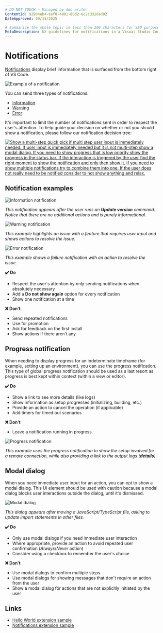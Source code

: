 ```yaml
---
# DO NOT TOUCH — Managed by doc writer
ContentId: 92904eb4-6ef0-4801-80d2-6c2c3326ad82
DateApproved: 09/11/2025

# Summarize the whole topic in less than 300 characters for SEO purpose
MetaDescription: UX guidelines for notifications in a Visual Studio Code extension.
---
```


# Notifications

[Notifications](/api/extension-capabilities/common-capabilities#display-notifications) display brief information that is surfaced from the bottom right of VS Code.

![Example of a notification](images/examples/notification.png)

You can send three types of notifications:

* [Information](/api/references/vscode-api#window.showInformationMessage)
* [Warning](/api/references/vscode-api#window.showWarningMessage)
* [Error](/api/references/vscode-api#window.showErrorMessage)

It's important to limit the number of notifications sent in order to respect the user's attention. To help guide your decision on whether or not you should show a notification, please follow our notification decision tree:

[![Show a multi-step quick pick if multi step user input is immediately needed. If user input is immediately needed but it is not multi-step show a modal dialog. If you need to show progress that is low priority show the progress in the status bar. If the interaction is triggered by the user find the right moment to show the notification and only then show it. If you need to show multiple notifications try to combine them into one. If the user does not really need to be notified consider to not show anything and relax.](images/examples/notification-decision-tree.png)](/assets/api/ux-guidelines/examples/notification-decision-tree.png)

## Notification examples

![Information notification](images/examples/notification-info.png)

*This notification appears after the user runs an **Update version** command. Notice that there are no additional actions and is purely informational.*

![Warning notification](images/examples/notification-warning.png)

*This example highlights an issue with a feature that requires user input and shows actions to resolve the issue.*

![Error notification](images/examples/notification-error.png)

*This example shows a failure notification with an action to resolve the issue.*

**✔️ Do**

* Respect the user's attention by only sending notifications when absolutely necessary
* Add a **Do not show again** option for every notification
* Show one notification at a time

**❌ Don't**

* Send repeated notifications
* Use for promotion
* Ask for feedback on the first install
* Show actions if there aren't any

## Progress notification

When needing to display progress for an indeterminate timeframe (for example, setting up an environment), you can use the progress notification. This type of global progress notification should be used as a last resort as progress is best kept within context (within a view or editor).

**✔️ Do**

* Show a link to see more details (like logs)
* Show information as setup progresses (initializing, building, etc.)
* Provide an action to cancel the operation (if applicable)
* Add timers for timed out scenarios

**❌ Don't**

* Leave a notification running in progress

![Progress notification](images/examples/notification-progress.png)

*This example uses the progress notification to show the setup involved for a remote connection, while also providing a link to the output logs (**details**).*

## Modal dialog

When you need immediate user input for an action, you can opt to show a modal dialog. This UI element should be used with caution because a modal dialog blocks user interactions outside the dialog, until it's dismissed.

![Modal dialog](images/examples/save-ai-generated-changes-dialog.png)

*This dialog appears after moving a JavaScript/TypeScript file, asking to update import statements in other files.*

**✔️ Do**

* Only use modal dialogs if you need immediate user interaction
* Where appropriate, provide an action to avoid repeated user confirmation (*Always*/*Never* action)
* Consider using a checkbox to remember the user's choice

**❌ Don't**

* Use modal dialogs to confirm multiple steps
* Use modal dialogs for showing messages that don't require an action from the user
* Show a modal dialog for actions that are not explicitly initiated by the user

## Links

* [Hello World extension sample](https://github.com/microsoft/vscode-extension-samples/tree/main/helloworld-sample)
* [Notifications extension sample](https://github.com/microsoft/vscode-extension-samples/tree/main/notifications-sample)
